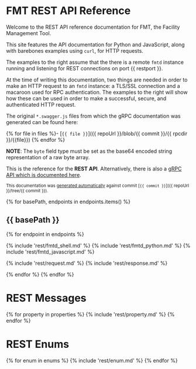 # FMT REST API Reference

Welcome to the REST API reference documentation for FMT, the Facility Management Tool.

This site features the API documentation for Python and JavaScript, along with
barebones examples using `curl`, for HTTP requests.

The examples to the right assume that the there is a remote `fmtd` instance
running and listening for REST connections on port {{ restport }}.

At the time of writing this documentation, two things are needed in order to
make an HTTP request to an `fmtd` instance: a TLS/SSL connection and a macaroon
used for RPC authentication. The examples to the right will show how these can
be used in order to make a successful, secure, and authenticated HTTP request.

The original `*.swagger.js` files from which the gRPC documentation was generated
can be found here:

{% for file in files %}- [`{{ file }}`]({{ repoUrl }}/blob/{{ commit }}/{{ rpcdir }}/{{file}})
{% endfor %}

**NOTE**: The `byte` field type must be set as the base64 encoded string
representation of a raw byte array.


This is the reference for the **REST API**. Alternatively, there is also a [gRPC
API which is documented here](#fmt-grpc-api-reference).

<small>This documentation was
[generated automatically](https://github.com/SSSOC-CAN/fmt-api) against commit
[`{{ commit }}`]({{ repoUrl }}/tree/{{ commit }}).</small>

{% for basePath, endpoints in endpoints.items() %}
## {{ basePath }}
{% for endpoint in endpoints %}

{% include 'rest/fmtd_shell.md' %}
{% include 'rest/fmtd_python.md' %}
{% include 'rest/fmtd_javascript.md' %}

{% include 'rest/request.md' %}
{% include 'rest/response.md' %}

{% endfor %}
{% endfor %}

# REST Messages
{% for property in properties %}
{% include 'rest/property.md' %}
{% endfor %}

# REST Enums
{% for enum in enums %}
{% include 'rest/enum.md' %}
{% endfor %}
